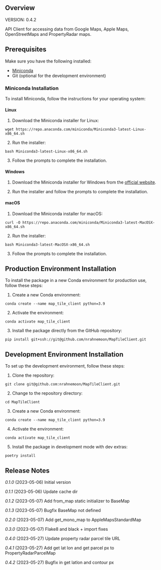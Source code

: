 ## Overview

VERSION: 0.4.2

API Client for accessing data from Google Maps, Apple Maps, OpenStreetMaps and PropertyRadar maps.

## Prerequisites

Make sure you have the following installed:

- [Miniconda](https://docs.conda.io/en/latest/miniconda.html)
- Git (optional for the development environment)

### Miniconda Installation

To install Miniconda, follow the instructions for your operating system:

#### Linux

1. Download the Miniconda installer for Linux:
```
wget https://repo.anaconda.com/miniconda/Miniconda3-latest-Linux-x86_64.sh
```

2. Run the installer:

```
bash Miniconda3-latest-Linux-x86_64.sh
```

3. Follow the prompts to complete the installation.

#### Windows

1. Download the Miniconda installer for Windows from the [official website](https://docs.conda.io/en/latest/miniconda.html).

2. Run the installer and follow the prompts to complete the installation.

#### macOS

1. Download the Miniconda installer for macOS:

```
curl -O https://repo.anaconda.com/miniconda/Miniconda3-latest-MacOSX-x86_64.sh
```

2. Run the installer:
```
bash Miniconda3-latest-MacOSX-x86_64.sh
```

3. Follow the prompts to complete the installation.

## Production Environment Installation

To install the package in a new Conda environment for production use, follow these steps:

1. Create a new Conda environment:

```
conda create --name map_tile_client python=3.9
```

2. Activate the environment:
```
conda activate map_tile_client
```

3. Install the package directly from the GitHub repository:
```
pip install git+ssh://git@github.com/nrahnemoon/MapTileClient.git
```

## Development Environment Installation

To set up the development environment, follow these steps:

1. Clone the repository:
```
git clone git@github.com:nrahnemoon/MapTileClient.git
```

2. Change to the repository directory:
```
cd MapTileClient
```

3. Create a new Conda environment:
```
conda create --name map_tile_client python=3.9
```

4. Activate the environment:
```
conda activate map_tile_client
```

5. Install the package in development mode with dev extras:
```
poetry install
```

## Release Notes

*0.1.0* (2023-05-06) Initial version

*0.1.1* (2023-05-06) Update cache dir

*0.1.2* (2023-05-07) Add from_map static initializer to BaseMap

*0.1.3* (2023-05-07) Bugfix BaseMap not defined

*0.2.0* (2023-05-07) Add get_mono_map to AppleMapsStandardMap

*0.3.0* (2023-05-07) Flake8 and black + import fixes

*0.4.0* (2023-05-27) Update property radar parcel tile URL

*0.4.1* (2023-05-27) Add get lat lon and get parcel px to PropertyRadarParcelMap

*0.4.2* (2023-05-27) Bugfix in get latlon and contour px
